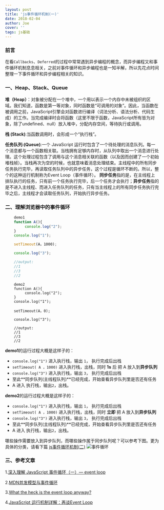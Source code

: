 ```yaml
---
layout: post
title: 'js事件循环机制(一)'
date: 2018-02-04
author: Joe
cover: ''
tags: js基础
---
```


### 前言

在看`Callbacks`、`Deferred`的过程中常常遇到异步编程的概念，而异步编程又和事件循环机制息息相关，之前对事件循环和异步编程也是一知半解，所以先花点时间整理一下事件循环和异步编程相关的知识。


### 一、Heap、Stack、Queue
**堆（Heap）**：对象被分配在一个堆中，一个用以表示一个内存中未被组织的区域。我们知道，函数是第一等对象，同时函数是“可调用的对象”。因此，当函数在被调用之前，JavaScript引擎会对函数进行编译（词法分析、语法分析、代码生成）的工作。当完成编译时会将函数（这里不限于函数，JavaScript所有皆为对象，除了undefined、null）放入堆中，分配内存空间，等待执行或调用。

**栈 (Stack)**:当函数调用时，会形成一个“执行栈”。

**任务队列:(Queue)**:一个 JavaScript 运行时包含了一个待处理的消息队列。每一个消息都与一个函数相关联。当栈拥有足够内存时，从队列中取出一个消息进行处理。这个处理过程包含了调用与这个消息相关联的函数（以及因而创建了一个初始堆栈帧）。当栈再次为空的时候，也就意味着消息处理结束。主线程中的所有同步任务执行完毕，再读取任务队列中的异步任务，这个过程是循环不断的。所以，整个的这种运行机制称为Event Loop（事件循环）。
**同步任务**指的是，在主线程上排队执行的任务，只有前一个任务执行完毕，后一个任务才会执行；**异步任务**指的是不进入主线程、而进入任务队列的任务，只有当主线程上的所有同步任务执行完毕之后，主线程才会读取任务队列，开始执行异步任务。


### 二、理解浏览器中的事件循环


```javascript
    demo1
    function A(){
         console.log("2");
    }
    console.log("1");

    setTimeout(A，1000);

    console.log("3");

    //output:
    //1
    //3
    //2
```


```javscript  
    demo2
    function A(){
         console.log("2");
    }
    console.log("1");

    setTimeout(A，0);

    console.log("3");

    //output:
    //1
    //3
    //2
```

**demo1**的运行过程大概是这样子的：
- `console.log("1")` 进入执行栈，输出 `1`， 执行完成后出栈
- `setTimeout( A ，1000)` 进入执行栈，出栈，同时 **1s** 后 把 A 放入到**异步队列**
- `console.log("3")` 进入执行栈，输出 `3`， 执行完成后出栈
- 至此**同步队列(主线程队列)**已经完成，开始查看异步队列里是否还有任务
- A 进入 执行栈，输出`2`，出栈。

**demo2**的运行过程大概是这样子的：
- `console.log("1")` 进入执行栈，输出 `1`， 执行完成后出栈
- `setTimeout( A ，1000)` 进入执行栈，出栈，同时 **立即** 把 A 放入到**异步队列**
- `console.log("3")` 进入执行栈，输出 `3`， 执行完成后出栈
- 至此**同步队列(主线程队列)**已经完成，开始查看异步队列里是否还有任务
- A 进入 执行栈，输出`2`，出栈。

哪些操作需要放入到异步队列，而哪些操作属于同步队列呢？可以参考下图。更为具体的分类，请看下篇 [js事件循环机制(二)](./js%E4%BA%8B%E4%BB%B6%E5%BE%AA%E7%8E%AF%E6%9C%BA%E5%88%B6(%E4%BA%8C).html)
![事件循环](../../../assets/img/event-loop1.png)


### 三、参考文章

1.[深入理解 JavaScript 事件循环（一）— event loop](https://www.cnblogs.com/dong-xu/p/7000163.html)

2.[MDN并发模型与事件循环](https://developer.mozilla.org/zh-CN/docs/Web/JavaScript/EventLoop)

3.[What the heck is the event loop anyway?](https://www.youtube.com/watch?v=8aGhZQkoFbQ)

4.[JavaScript 运行机制详解：再谈Event Loop](http://www.ruanyifeng.com/blog/2014/10/event-loop.html)